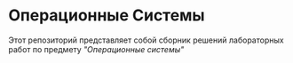 # Операционные Системы
Этот репозиторий представляет собой сборник решений лабораторных работ по предмету _"Операционные системы"_
